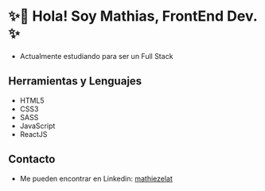 
# ✨👋 Hola! Soy Mathias, FrontEnd Dev. ✨

* Actualmente estudiando para ser un Full Stack 

## Herramientas y Lenguajes

* HTML5
* CSS3
* SASS
* JavaScript
* ReactJS

  

## Contacto
- Me pueden encontrar en Linkedin: [mathiezelat](https://www.github.com/katherinepeterson)

  
